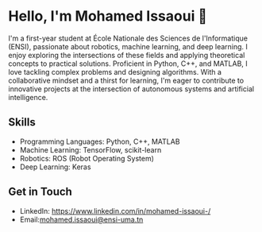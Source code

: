# Hello, I'm Mohamed Issaoui 👋

I'm a first-year student at École Nationale des Sciences de l'Informatique (ENSI), passionate about robotics, machine learning, and deep learning. I enjoy exploring the intersections of these fields and applying theoretical concepts to practical solutions. Proficient in Python, C++, and MATLAB, I love tackling complex problems and designing algorithms. With a collaborative mindset and a thirst for learning, I'm eager to contribute to innovative projects at the intersection of autonomous systems and artificial intelligence.

## Skills
- Programming Languages: Python, C++, MATLAB
- Machine Learning: TensorFlow, scikit-learn
- Robotics: ROS (Robot Operating System)
- Deep Learning:  Keras


## Get in Touch
- LinkedIn: https://www.linkedin.com/in/mohamed-issaoui-/
- Email:mohamed.issaoui@ensi-uma.tn
